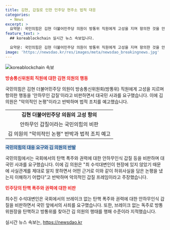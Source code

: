 ```yaml
---
title: 김현, 갑질로 인한 민주당 현주소 법적 대응
categories:
  - News
excerpt: >
  요약문: 국민의힘은 김현 더불어민주당 의원이 방통위 직원에게 고성을 지며 항의한 것을 안하무인 갑질이라 비판하고 대국민 사과를 요구했다. 김 의원은 악의적인 논평이라고 반박하며 법적 조치를 예고했고, 최수진 수석대변인은 김 의원을 향한 항의를 비난하며 국민에게 사죄를 요구했다. 김 의원은 입장문을 통해 악의적인 갑질 프레임이라고 반박하고, 허위사실에 대한 법률 대응을 예고했다.
feature_text: >
  ## koreablockchain 실시간 뉴스 속보입니다.

  요약문: 국민의힘은 김현 더불어민주당 의원이 방통위 직원에게 고성을 지며 항의한 것을 안하무인 갑질이라 비판하고 대국민 사과를 요구했다. 김 의원은 악의적인 논평이라고 반박하며 법적 조치를 예고했고, 최수진 수석대변인은 김 의원을 향한 항의를 비난하며 국민에게 사죄를 요구했다. 김 의원은 입장문을 통해 악의적인 갑질 프레임이라고 반박하고, 허위사실에 대한 법률 대응을 예고했다.
image: 'https://newsdao.kr/res/images/meta/newsdao_breakingnews.jpg'
---
```


<p><img src="https://newsdao.kr/res/images/meta/newsdao_breakingnews.jpg" alt="koreablockchain 속보" /></p>

<p><b><span style="color: #ee2323;">방송통신위원회 직원에 대한 김현 의원의 행동</span></b></p>

<p data-ke-size="size16">국민의힘은 김현 더불어민주당 의원이 방송통신위원회(방통위) 직원에게 고성을 지르며 항의한 행동을 '안하무인 갑질'이라고 비판하면서 대국민 사과를 요구했습니다. 이에 김 의원은 "악의적인 논평"이라고 반박하며 법적 조치를 예고했습니다.</p>

<table>
  <tr>
    <td style="text-align: center; height: 17px;"><b>김현 더불어민주당 의원의 고성 항의</b></td>
  </tr>
  <tr>
    <td style="text-align: center; height: 17px;">안하무인 갑질이라는 국민의힘의 비판</td>
  </tr>
  <tr>
    <td style="text-align: center; height: 17px;">김 의원의 "악의적인 논평" 반박과 법적 조치 예고</td>
  </tr>
</table>

<p><b><span style="background-color: #21538527; color: #1a5490;">국민의힘의 대응 요구와 김 의원의 반발</span></b></p>

<p data-ke-size="size16">국민의힘에서는 국회에서의 탄핵 폭주와 권력에 대한 안하무인식 갑질 등을 비판하며 대국민 사과를 요구했습니다. 이에 김 의원은 "최 수석대변인이 현장에 있지 않았기 때문에 사실관계를 제대로 알지 못하면서 어떤 근거로 이와 같이 허위사실을 담은 논평을 냈는지 이해하기 어렵다"고 반박하며 악의적인 갑질 프레임이라고 주장했습니다.</p>

<p><b><span style="color: #ee2323;">민주당의 탄핵 폭주와 권력에 대한 비판</span></b></p>

<p data-ke-size="size16">최수진 수석대변인은 국회에서의 브레이크 없는 탄핵 폭주와 권력에 대한 안하무인식 갑질을 비판하면서 국민 앞에서의 사죄를 요구했습니다. 또한, 브레이크 없는 독주로 방통위원장을 탄핵하고 방통위를 찾아간 김 의원의 행태를 행패 수준이라 지적했습니다.</p>
실시간 뉴스 속보는, <a href="https://newsdao.kr" rel="dofollow">https://newsdao.kr</a>


